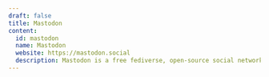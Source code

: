 ```yaml
---
draft: false
title: Mastodon
content:
  id: mastodon
  name: Mastodon
  website: https://mastodon.social
  description: Mastodon is a free fediverse, open-source social network server with OpenSearch for indexing.
---
```

